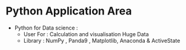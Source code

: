 # Python Application Area 
- Python for Data science :
    -  User For : Calculation and visualisation Huge Data 
    -  Library : NumPy , Panda9 , Matplotlib, Anaconda & ActiveState 
